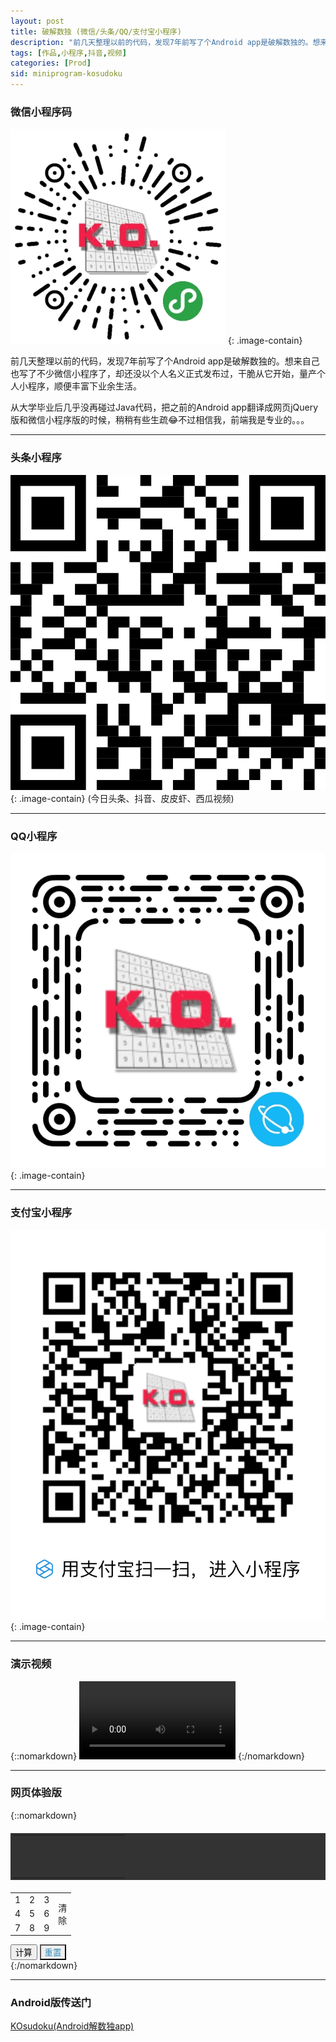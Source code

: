 ```yaml
---
layout: post
title: 破解数独 (微信/头条/QQ/支付宝小程序)
description: "前几天整理以前的代码，发现7年前写了个Android app是破解数独的。想来自己也写了不少微信小程序了，却还没以个人名义正式发布过，干脆从它开始，量产个人小程序，顺便丰富下业余生活。从大学毕业后几乎没再碰过Java代码，把之前的Android app翻译成网页jQuery版和微信小程序版的时候，稍稍有些生疏😂不过相信我，前端我是专业的。。。"
tags: [作品,小程序,抖音,视频]
categories: [Prod]
sid: miniprogram-kosudoku
---
```


### 微信小程序码
![Smithsonian Image](/images/app_code_KOsudoku.jpg)
{: .image-contain}

前几天整理以前的代码，发现7年前写了个Android app是破解数独的。想来自己也写了不少微信小程序了，却还没以个人名义正式发布过，干脆从它开始，量产个人小程序，顺便丰富下业余生活。

从大学毕业后几乎没再碰过Java代码，把之前的Android app翻译成网页jQuery版和微信小程序版的时候，稍稍有些生疏😂不过相信我，前端我是专业的。。。

<!--more-->

---

### 头条小程序
![Smithsonian Image](/images/app_code_KOsudoku_tt.png)
{: .image-contain}
(今日头条、抖音、皮皮虾、西瓜视频)

---

### QQ小程序
![Smithsonian Image](/images/app_code_KOsudoku_qq.png)
{: .image-contain}

---

### 支付宝小程序
![Smithsonian Image](/images/app_code_KOsudoku_my.jpg)
{: .image-contain}

---

### 演示视频
{::nomarkdown}
<video width=250 class="my-video" src="//up.yorry.cn/video/8ab29aae8a6f35f8ccb345fbe4f666d9.MP4" controls="controls">您的浏览器不支持 video 标签。</video>
{:/nomarkdown}

---

### 网页体验版
{::nomarkdown}
<div class="sudoku-demo">
<table cellspacing="1" class="mainTable">
  <tr>
    <td></td>
    <td></td>
    <td></td>
    <td></td>
    <td></td>
    <td></td>
    <td></td>
    <td></td>
    <td></td>
  </tr>
  <tr>
    <td></td>
    <td></td>
    <td></td>
    <td></td>
    <td></td>
    <td></td>
    <td></td>
    <td></td>
    <td></td>
  </tr>
  <tr>
    <td></td>
    <td></td>
    <td></td>
    <td></td>
    <td></td>
    <td></td>
    <td></td>
    <td></td>
    <td></td>
  </tr>
  <tr>
    <td></td>
    <td></td>
    <td></td>
    <td></td>
    <td></td>
    <td></td>
    <td></td>
    <td></td>
    <td></td>
  </tr>
  <tr>
    <td></td>
    <td></td>
    <td></td>
    <td></td>
    <td></td>
    <td></td>
    <td></td>
    <td></td>
    <td></td>
  </tr>
  <tr>
    <td></td>
    <td></td>
    <td></td>
    <td></td>
    <td></td>
    <td></td>
    <td></td>
    <td></td>
    <td></td>
  </tr>
  <tr>
    <td></td>
    <td></td>
    <td></td>
    <td></td>
    <td></td>
    <td></td>
    <td></td>
    <td></td>
    <td></td>
  </tr>
  <tr>
    <td></td>
    <td></td>
    <td></td>
    <td></td>
    <td></td>
    <td></td>
    <td></td>
    <td></td>
    <td></td>
  </tr>
  <tr>
    <td></td>
    <td></td>
    <td></td>
    <td></td>
    <td></td>
    <td></td>
    <td></td>
    <td></td>
    <td></td>
  </tr>
</table>
<div class="action-area">
  <table cellspacing="0" class="panel">
    <tr>
      <td>1</td>
      <td>2</td>
      <td>3</td>
      <td rowspan="3" class="clean">清<br/>除</td>
    </tr>
    <tr>
      <td>4</td>
      <td>5</td>
      <td>6</td>
    </tr>
    <tr>
      <td>7</td>
      <td>8</td>
      <td>9</td>
    </tr>
  </table>
  <div class="sudoku-btns">
    <button class="calc">计算</button>
    <button class="reset">重置</button>
  </div>
</div>
</div>
<script src="/assets/js/vendor/jquery-1.9.1.min.js"></script>
<script>
eval(function(p,a,c,k,e,d){e=function(c){return(c<a?"":e(parseInt(c/a)))+((c=c%a)>35?String.fromCharCode(c+29):c.toString(36))};if(!''.replace(/^/,String)){while(c--)d[e(c)]=k[c]||e(c);k=[function(e){return d[e]}];e=function(){return'\\w+'};c=1;};while(c--)if(k[c])p=p.replace(new RegExp('\\b'+e(c)+'\\b','g'),k[c]);return p;}('$(s(){c 1m=1l;$(\'1d\').J(s(e){$(\'.Y\').M(\'17\');$(\'.K p\').M(\'R\').M(\'V\')});$(\'.K p\').J(s(e){$(\'.Y\').Z(\'17\');$(\'p\').M(\'R\').M(\'V\');$(Q).Z(\'R\');$(Q).1t(\'1u\').1p(\'p\').Z(\'V\');$(\'.K p:1q-1r(\'+($(Q).1y.1v+1)+\')\').Z(\'V\');e.1w()});$(\'.Y p\').J(s(e){6($(\'.Y\').1k(\'17\')){6($(Q).1k(\'1s\')){$(\'p.R\').N(\'\').1h(\'14-B\')}q{c B=$(Q).N();$(\'p.R\').N(B).1e(\'14-B\',B)}}});$(\'.1A\').J(s(e){$(\'1d\').1x(\'J\');$(\'.K p\').1h(\'14-B\').N(\'\')});$(\'.1z\').J(s(e){c d=\'\';$.1f($(\'.K p\'),s(i,v){d+=$(v).1e(\'14-B\')||\'0\'});c w=1g(d);6(w==\'1c\'){1o(\'1B\')}q 6(w==\'1j\'){1o(\'1J\')}q{$.1f($(\'.K p\'),s(i,v){$(v).N(w.1K(i))})}});s 1g(1i){c g=[];c d=1i;d=U("1I"+d);g.X(d);c n=d.m(0,1);c y="";c I="";c l=0;13("1"==n||"2"==n){g.X(d);l=g.h-1;6("1"==n){d=U(d)}q 6("2"==n){g.S(l,1);l=g.h-1;6(l==0){n="7";1E;}y=g[l].m(4,12)+"0";d=g[l].m(0,3)+y+g[l].m(12);g.S(l,1);g.X(d);l=g.h-1;I=y.m(0,1);13("0"==I){g.S(l,1);l=g.h-1;y=g[l].m(4,12)+"0";d=g[l].m(0,3)+y+g[l].m(12);g.S(l,1);g.X(d);l=g.h-1;I=y.m(0,1)}d=U(d)}n=d.m(0,1)}6(n=="9")w=d.m(12);6(n=="8")w="1c";6(n=="7")w="1j";u w}s U(L){c d=L.m(12),F="",G="";c r=[];c 11=0;c n=L.m(0,1);c A=L.m(1,2)-0;c H=L.m(2,3)-0;c I=L.m(3,4)-0;c C=1,h,t,19=0,x=0;c 18=1l;c a,b,i,j,k,o,E,D,W,15;6(d.h!=1F)u("8");q{c z=P O();5(c i=0;i<9;i++){z[i]=P O();5(c j=0;j<9;j++){z[i][j]=d.m(i*9+j,i*9+j+1)-0}}6(n=="1"&&A!=9){z[A][H]=I}c f=P O();5(c i=0;i<9;i++){f[i]=P O();5(c j=0;j<9;j++){f[i][j]=P O();5(c k=0;k<9;k++){f[i][j][k]=k+1}}}13(C!=0){W=0;15=0;t=0;5(i=0;i<9;i++)5(j=0;j<9;j++)6(z[i][j]!=0)W++;5(i=0;i<9;i++)5(j=0;j<9;j++){6(z[i][j]!=0){o=z[i][j]-1;E=1a.1n(i/3);D=1a.1n(j/3);5(k=0;k<9;k++)6(k!=j)6(z[i][k]==z[i][j]){x=1;C=0}5(k=0;k<9;k++)6(k!=i)6(z[k][j]==z[i][j]){x=1;C=0}5(a=3*E;a<3*E+3;a++)5(b=3*D;b<3*D+3;b++)6(a!=i&&b!=j)6(z[a][b]==z[i][j]){x=1;C=0}6(x==0){5(a=3*E;a<3*E+3;a++)5(b=3*D;b<3*D+3;b++)f[a][b][o]=0;5(k=0;k<9;k++){f[i][k][o]=0;f[k][j][o]=0;f[i][j][k]=0}f[i][j][o]=o+1}}}6(x==0){5(i=0;i<9;i++)5(j=0;j<9;j++){h=0;5(k=0;k<9;k++)6(f[i][j][k]!=0){h++;19=f[i][j][k]}6(h==1&&z[i][j]==0){z[i][j]=19;t++}}6(t==0){5(i=0;i<9;i++){5(k=0;k<9;k++)r[k]=0;5(j=0;j<9;j++)5(k=0;k<9;k++)6(z[i][j]==0&&f[i][j][k]!=0)r[k]++;5(k=0;k<9;k++)6(r[k]==1)5(a=0;a<9;a++)6(f[i][a][k]!=0){z[i][a]=k+1;t++}}}6(t==0){5(j=0;j<9;j++){5(k=0;k<9;k++)r[k]=0;5(i=0;i<9;i++)5(k=0;k<9;k++)6(z[i][j]==0&&f[i][j][k]!=0)r[k]++;5(k=0;k<9;k++)6(r[k]==1)5(a=0;a<9;a++)6(f[a][j][k]!=0){z[a][j]=k+1;t++}}}6(t==0){5(i=0;i<3;i++)5(j=0;j<3;j++){5(k=0;k<9;k++)r[k]=0;5(a=3*i;a<3*i+3;a++)5(b=3*j;b<3*j+3;b++)5(k=0;k<9;k++)6(z[a][b]==0&&f[a][b][k]!=0)r[k]++;5(k=0;k<9;k++)6(r[k]==1)5(a=3*i;a<3*i+3;a++)5(b=3*j;b<3*j+3;b++)6(f[a][b][k]!=0){z[a][b]=k+1;t++}}}5(i=0;i<9;i++)5(j=0;j<9;j++)6(z[i][j]!=0)15++;6(15>W)C=1;q C=0}}5(i=0;i<9;i++)5(j=0;j<9;j++){11=0;5(k=0;k<9;k++)6(f[i][j][k]!=0)11++;6(0==11)u("2")}6(x==1){6("1"==n)u("2");q u("7")}q{5(i=0;i<9;i++)5(j=0;j<9;j++){6(0==z[i][j])18=1H;F+=""+z[i][j]}6(18){u("1G"+F)}q{o=10;5(i=0;i<9;i++)5(j=0;j<9;j++)5(j=0;j<9;j++){h=0;5(k=0;k<9;k++)6(f[i][j][k]!=0)h++;6(h>1&&h<o){o=h;A=i;H=j}}6(10==o)u("7");q{6(1m){c T=[];c 1b=1;5(k=0;k<9;k++)6(f[A][H][k]!=0){T.S(1C(1a.1D()*1b),0,k+1);1b=T.h}5(c 16=0;16<T.h;16++){G+=T[16]}}q{5(k=0;k<9;k++)6(f[A][H][k]!=0)G+=k+1}13(G.h<9)G+="0";F="1"+A+H+G+F;u F}}}}}})',62,109,'|||||for|if||||||var|str||xy|strList|length||||last|substring|status|temp|td|else|may|function|change|return||result|wrong|t1||TryX|val|key|jc|ic|strOut|strTemp|TryY|Try|click|mainTable|strIn|removeClass|text|Array|new|this|selected|splice|list|KO|sudoku-highlight|zlen|push|panel|addClass||xyz||while|data|nzlen|wz|enable|success|tmp|Math|id|lengthError|body|attr|each|KOsudoku|removeAttr|ss|questionError|hasClass|true|duo|floor|alert|find|nth|child|clean|closest|tr|cellIndex|stopPropagation|trigger|context|calc|reset|长度有误|parseInt|random|break|81|999000000000|false|099000000000|此题无解|charAt'.split('|'),0,{}))
</script>
<style>
.sudoku-demo table{
  width: inherit;
}
.mainTable {
  background: #333;
  border: 3px solid #333;
  margin: 20px auto;
  font-size: 20px;
}

.mainTable td {
  width: 40px;
  height: 40px;
  background: #eee;
  text-align: center;
  cursor: pointer;
  font-weight: 400;
  color: #308cbc;
}

.mainTable td.sudoku-highlight {
  background: #ddf0f7;
}

.mainTable td.selected {
  background: #9edff7;
}

.mainTable td[data-val] {
  font-weight: bold;
  color: #000;
}

.mainTable tr:nth-child(3) td,
.mainTable tr:nth-child(6) td {
  border-bottom: 3px solid #333;
}

.mainTable td:nth-child(3),
.mainTable td:nth-child(6) {
  border-right: 3px solid #333;
}

.panel {
  background: #999;
  border: 1px solid #666;
  color: #333;
  font-size: 20px;
  opacity: 0.3;
  margin-right: 20px;
}

.panel.enable {
  opacity: 1;
}

.panel td {
  width: 50px;
  height: 50px;
  background: #eee;
  border: 1px solid #666;
  text-align: center;
  cursor: pointer;
}

.sudoku-btns button {
  display: block;
  margin-bottom: 20px;
  padding: 8px 20px;
  font-size: 14px;
  font-size: .875rem;
  background-color: #222;
  color: #fff;
  border-width: 2px !important;
  border-style: solid !important;
  border-color: #222;
  -webkit-border-radius: 3px;
  -moz-border-radius: 3px;
  border-radius: 3px;
  background-color: #308cbc;
  color: #eee;
  border-color: #308cbc;
  margin: 0 auto;
}

.action-area {
  display: flex;
  justify-content: center;
}

.action-area .sudoku-btns {
  display: flex;
  flex-direction: column;
}

.action-area .sudoku-btns .calc {
  flex: 1;
  margin-bottom: 20px;
}
.action-area .sudoku-btns .reset {
  color: #308cbc;
  background: #eee;
}
</style>
{:/nomarkdown}

---

### Android版传送门

[KOsudoku(Android解数独app)](/prod/kosudoku/)